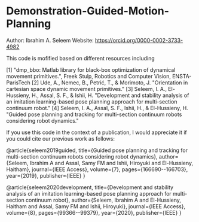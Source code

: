 # Demonstration-Guided-Motion-Planning
 Author:  Ibrahim A. Seleem
 Website: https://orcid.org/0000-0002-3733-4982

 This code is mofified based on different resources including

[1] "dmp_bbo: Matlab library for black-box optimization of dynamical movement primitives.", Freek Stulp, Robotics and Computer Vision, ENSTA-ParisTech
[2] Ude, A., Nemec, B., Petrić, T., & Morimoto, J. "Orientation in cartesian space dynamic movement primitives."
[3] Seleem, I. A., El-Hussieny, H., Assal, S. F., & Ishii, H. "Development and stability analysis of an imitation learning-based pose planning approach for multi-section continuum robot."
[4] Seleem, I. A., Assal, S. F., Ishii, H., & El-Hussieny, H. "Guided pose planning and tracking for multi-section continuum robots considering robot dynamics."

 If you use this code in the context of a publication, I would appreciate 
 it if you could cite our previous work as follows:


 @article{seleem2019guided,
   title={Guided pose planning and tracking for multi-section continuum robots considering robot dynamics},
   author={Seleem, Ibrahim A and Assal, Samy FM and Ishii, Hiroyuki and El-Hussieny, Haitham},
   journal={IEEE Access},
   volume={7},
   pages={166690--166703},
   year={2019},
   publisher={IEEE}
 }

 @article{seleem2020development,
   title={Development and stability analysis of an imitation learning-based pose planning approach for multi-section continuum robot},
   author={Seleem, Ibrahim A and El-Hussieny, Haitham and Assal, Samy FM and Ishii, Hiroyuki},
   journal={IEEE Access},
   volume={8},
   pages={99366--99379},
   year={2020},
   publisher={IEEE}
 }
